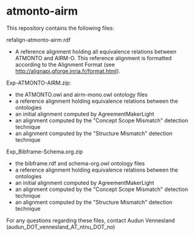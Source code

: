 # atmonto-airm
This repository contains the following files:

refalign-atmonto-airm.rdf
- A reference alignment holding all equivalence relations between ATMONTO and AIRM-O. This reference alignment is formatted according to the Alignment Format (see http://alignapi.gforge.inria.fr/format.html).

Exp-ATMONTO-AIRM.zip:
- the ATMONTO.owl and airm-mono.owl ontology files
- a reference alignment holding equivalence relations between the ontologies
- an initial alignment computed by AgreementMakerLight
- an alignment computed by the "Concept Scope Mismatch" detection technique
- an alignment computed by the "Structure Mismatch" detection technique

Exp_Bibframe-Schema.org.zip
- the bibframe.rdf and schema-org.owl ontology files
- a reference alignment holding equivalence relations between the ontologies
- an initial alignment computed by AgreementMakerLight
- an alignment computed by the "Concept Scope Mismatch" detection technique
- an alignment computed by the "Structure Mismatch" detection technique

For any questions regarding these files, contact Audun Vennesland (audun_DOT_vennesland_AT_ntnu_DOT_no)



